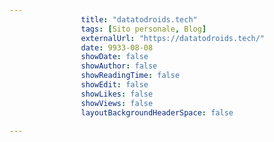 ---
                title: "datatodroids.tech"
                tags: [Sito personale, Blog]
                externalUrl: "https://datatodroids.tech/"
                date: 9933-08-08
                showDate: false
                showAuthor: false
                showReadingTime: false
                showEdit: false
                showLikes: false
                showViews: false
                layoutBackgroundHeaderSpace: false
                ---

